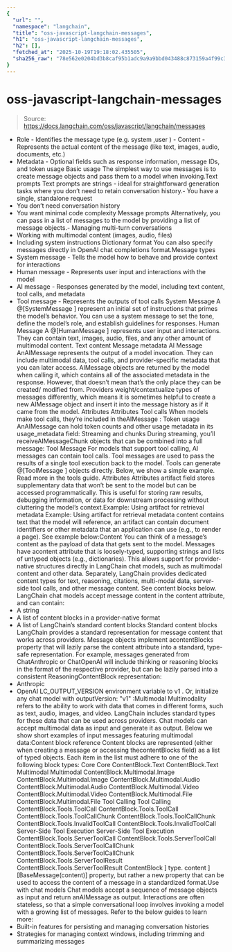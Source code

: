 ```yaml
---
{
  "url": "",
  "namespace": "langchain",
  "title": "oss-javascript-langchain-messages",
  "h1": "oss-javascript-langchain-messages",
  "h2": [],
  "fetched_at": "2025-10-19T19:18:02.435505",
  "sha256_raw": "78e562e0204bd3b8caf95b1adc9a9a9bbd043488c873159a4f99c3cbed3c9d96"
}
---
```


# oss-javascript-langchain-messages

> Source: https://docs.langchain.com/oss/javascript/langchain/messages

- Role - Identifies the message type (e.g.
system
,user
) - Content - Represents the actual content of the message (like text, images, audio, documents, etc.)
- Metadata - Optional fields such as response information, message IDs, and token usage
Basic usage
The simplest way to use messages is to create message objects and pass them to a model when invoking.Text prompts
Text prompts are strings - ideal for straightforward generation tasks where you don’t need to retain conversation history.- You have a single, standalone request
- You don’t need conversation history
- You want minimal code complexity
Message prompts
Alternatively, you can pass in a list of messages to the model by providing a list of message objects.- Managing multi-turn conversations
- Working with multimodal content (images, audio, files)
- Including system instructions
Dictionary format
You can also specify messages directly in OpenAI chat completions format.Message types
- System message - Tells the model how to behave and provide context for interactions
- Human message - Represents user input and interactions with the model
- AI message - Responses generated by the model, including text content, tool calls, and metadata
- Tool message - Represents the outputs of tool calls
System Message
A @[SystemMessage
] represent an initial set of instructions that primes the model’s behavior. You can use a system message to set the tone, define the model’s role, and establish guidelines for responses.
Human Message
A @[HumanMessage
] represents user input and interactions. They can contain text, images, audio, files, and any other amount of multimodal content.
Text content
Message metadata
AI Message
AnAIMessage
represents the output of a model invocation. They can include multimodal data, tool calls, and provider-specific metadata that you can later access.
AIMessage
objects are returned by the model when calling it, which contains all of the associated metadata in the response. However, that doesn’t mean that’s the only place they can be created/ modified from.
Providers weight/contextualize types of messages differently, which means it is sometimes helpful to create a new AIMessage
object and insert it into the message history as if it came from the model.
Attributes
Attributes
Tool calls
When models make tool calls, they’re included in theAIMessage
:
Token usage
AnAIMessage
can hold token counts and other usage metadata in its usage_metadata
field:
Streaming and chunks
During streaming, you’ll receiveAIMessageChunk
objects that can be combined into a full message:
Tool Message
For models that support tool calling, AI messages can contain tool calls. Tool messages are used to pass the results of a single tool execution back to the model. Tools can generate @[ToolMessage
] objects directly. Below, we show a simple example. Read more in the tools guide.
Attributes
Attributes
artifact
field stores supplementary data that won’t be sent to the model but can be accessed programmatically. This is useful for storing raw results, debugging information, or data for downstream processing without cluttering the model’s context.Example: Using artifact for retrieval metadata
Example: Using artifact for retrieval metadata
content
contains text that the model will reference, an artifact
can contain document identifiers or other metadata that an application can use (e.g., to render a page). See example below:Content
You can think of a message’s content as the payload of data that gets sent to the model. Messages have acontent
attribute that is loosely-typed, supporting strings and lists of untyped objects (e.g., dictionaries). This allows support for provider-native structures directly in LangChain chat models, such as multimodal content and other data.
Separately, LangChain provides dedicated content types for text, reasoning, citations, multi-modal data, server-side tool calls, and other message content. See content blocks below.
LangChain chat models accept message content in the content
attribute, and can contain:
- A string
- A list of content blocks in a provider-native format
- A list of LangChain’s standard content blocks
Standard content blocks
LangChain provides a standard representation for message content that works across providers. Message objects implement acontentBlocks
property that will lazily parse the content
attribute into a standard, type-safe representation. For example, messages generated from ChatAnthropic or ChatOpenAI will include thinking
or reasoning
blocks in the format of the respective provider, but can be lazily parsed into a consistent ReasoningContentBlock
representation:
- Anthropic
- OpenAI
LC_OUTPUT_VERSION
environment variable to v1
. Or,
initialize any chat model with outputVersion: "v1"
:Multimodal
Multimodality refers to the ability to work with data that comes in different forms, such as text, audio, images, and video. LangChain includes standard types for these data that can be used across providers. Chat models can accept multimodal data as input and generate it as output. Below we show short examples of input messages featuring multimodal data:Content block reference
Content blocks are represented (either when creating a message or accessing thecontentBlocks
field) as a list of typed objects. Each item in the list must adhere to one of the following block types:
Core
Core
ContentBlock.Text
ContentBlock.Text
Multimodal
Multimodal
ContentBlock.Multimodal.Image
ContentBlock.Multimodal.Image
ContentBlock.Multimodal.Audio
ContentBlock.Multimodal.Audio
ContentBlock.Multimodal.Video
ContentBlock.Multimodal.Video
ContentBlock.Multimodal.File
ContentBlock.Multimodal.File
Tool Calling
Tool Calling
ContentBlock.Tools.ToolCall
ContentBlock.Tools.ToolCall
ContentBlock.Tools.ToolCallChunk
ContentBlock.Tools.ToolCallChunk
ContentBlock.Tools.InvalidToolCall
ContentBlock.Tools.InvalidToolCall
Server-Side Tool Execution
Server-Side Tool Execution
ContentBlock.Tools.ServerToolCall
ContentBlock.Tools.ServerToolCall
ContentBlock.Tools.ServerToolCallChunk
ContentBlock.Tools.ServerToolCallChunk
ContentBlock.Tools.ServerToolResult
ContentBlock.Tools.ServerToolResult
ContentBlock
] type.
content
][BaseMessage(content)] property, but rather a new property that can be used to access the content of a message in a standardized format.Use with chat models
Chat models accept a sequence of message objects as input and return anAIMessage
as output. Interactions are often stateless, so that a simple conversational loop involves invoking a model with a growing list of messages.
Refer to the below guides to learn more:
- Built-in features for persisting and managing conversation histories
- Strategies for managing context windows, including trimming and summarizing messages